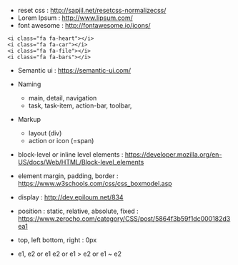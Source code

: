 - reset css : http://sapjil.net/resetcss-normalizecss/
- Lorem Ipsum : http://www.lipsum.com/
- font awesome : http://fontawesome.io/icons/

```
<i class="fa fa-heart"></i>
<i class="fa fa-car"></i>
<i class="fa fa-file"></i>
<i class="fa fa-bars"></i>
```
- Semantic ui : https://semantic-ui.com/
- Naming
    - main, detail, navigation
    - task, task-item, action-bar, toolbar, 
- Markup
    - layout (div)
    - action  or icon (=span) 

- block-level or inline level elements : https://developer.mozilla.org/en-US/docs/Web/HTML/Block-level_elements
- element margin, padding, border : https://www.w3schools.com/css/css_boxmodel.asp
- display : http://dev.epiloum.net/834
- position : static, relative, absolute, fixed  : https://www.zerocho.com/category/CSS/post/5864f3b59f1dc000182d3ea1
- top, left bottom, right : 0px
- e1, e2 or e1 e2 or e1 > e2 or e1 ~ e2